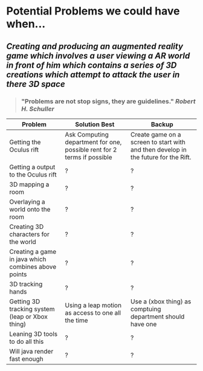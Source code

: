 # Potential Problems we could have when...
## *Creating and producing an augmented reality game which involves a user viewing a AR world in front of him which contains a series of 3D creations which attempt to attack the user in there 3D space* 

> ### "Problems are not stop signs, they are guidelines." *Robert H. Schuller*


Problem | Solution Best | Backup
----|----|----|
Getting the Oculus rift | Ask Computing department for one, possible rent for 2 terms if possible | Create game on a screen to start with and then develop in the future for the Rift. |
Getting a output to the Oculus rift | ? | ? |
3D mapping a room  | ? | ? |
Overlaying a world onto the room | ? | ? |
Creating 3D characters for the world | ? | ? |
Creating a game in java which combines above points  | ? | ? |
3D tracking hands  | ? | ? |
Getting 3D tracking system (leap or Xbox thing) | Using a leap motion as access to one all the time | Use a (xbox thing) as comptuing department should have one |
Leaning 3D tools to do all this | ? | ? |
Will java render fast enough | ? | ? |




 